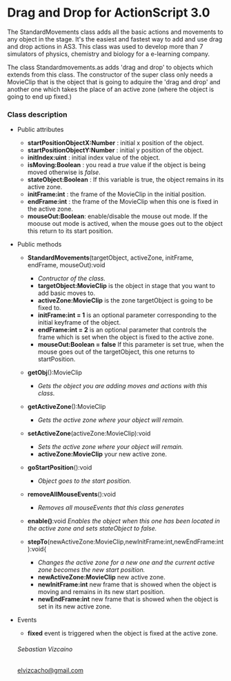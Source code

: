 # Drag and Drop for ActionScript 3.0

The StandardMovements class adds all the basic actions and movements to any object in the stage. It's the easiest and fastest way to add and use drag and drop actions in AS3. This class was used to develop more than 7 simulators of physics, chemistry and biology for a e-learning company.

The class Standardmovements.as adds 'drag and drop' to objects which extends from this class. The constructor of the super class only needs a MovieClip that is the object that is going to adquire the 'drag and drop' and another one which takes the place of an active zone (where the object is going to end up fixed.)

### Class description

* Public attributes 
  - **startPositionObjectX:Number** : initial x position of the object.
  - **startPositionObjectY:Number** : initial y position of the object.
  - **initIndex:uint** : initial index value of the object.
  - **isMoving:Boolean** : you read a *true* value if the object is being moved otherwise is *false*.
  - **stateObject:Boolean** : If this variable is true, the object remains in its active zone.
  - **initFrame:int** : the frame of the MovieClip in the initial position.
  - **endFrame:int** : the frame of the MovieClip when this one is fixed in the active zone.
  - **mouseOut:Boolean**: enable/disable the mouse out mode. If the moouse out mode is actived, when the mouse goes out to the object this return to its start position.

* Public methods
  - **StandardMovements**(targetObject, activeZone, initFrame, endFrame, mouseOut):void
    - *Contructor of the class.*
    - **targetObject:MovieClip** is the object in stage that you want to add basic moves to.
    - **activeZone:MovieClip** is the zone targetObject is going to be fixed to.
    - **initFrame:int = 1** is an optional parameter corresponding to the initial keyframe of the object.
    - **endFrame:int = 2** is an optional parameter that controls the frame which is set when the object is fixed to the active zone.
    - **mouseOut:Boolean = false** If this parameter is set true, when the mouse goes out of the targetObject, this one returns to startPosition.

  - **getObj**():MovieClip
    - *Gets the object you are adding moves and actions with this class.*

  - **getActiveZone**():MovieClip
    - *Gets the active zone where your object will remain.*

  - **setActiveZone**(activeZone:MovieClip):void
    - *Sets the active zone where your object will remain.*
    - **activeZone:MovieClip** your new active zone.

  - **goStartPosition**():void
    - *Object goes to the start position.*

  - **removeAllMouseEvents**():void
    - *Removes all mouseEvents that this class generates*

  - **enable()**:void
    *Enables the object when this one has been located in the active zone and sets stateObject to false.*

  - **stepTo**(newActiveZone:MovieClip,newInitFrame:int,newEndFrame:int):void{
    - *Changes the active zone for a new one and the current active zone becomes the new start position.*
    - **newActiveZone:MovieClip** new active zone.
    - **newInitFrame:int** new frame that is showed when the object is moving and remains in its new start position.
    - **newEndFrame:int** new frame that is showed when the object is set in its new active zone.


* Events
  
  - **fixed** event is triggered when the object is fixed at the active zone.

  ###### Sebastian Vizcaino
  elvizcacho@gmail.com
